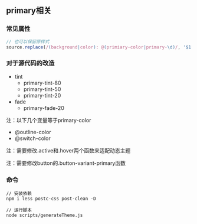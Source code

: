 ## primary相关
### 常见属性

```js
// 也可以保留原样式
source.replace(/(background|color): @(primiary-color|primary-\d)/, '$1: var(--$2, @$2)')

```

### 对于源代码的改造

* tint
  * primary-tint-80
  * primary-tint-50
  * primary-tint-20
* fade
  * primary-fade-20

注：以下几个变量等于primary-color
* @outline-color
* @switch-color

注：需要修改.active和.hover两个函数来适配动态主题

注：需要修改button的.button-variant-primary函数

### 命令
```
// 安装依赖
npm i less postc-css post-clean -D

// 运行脚本
node scripts/generateTheme.js
```




